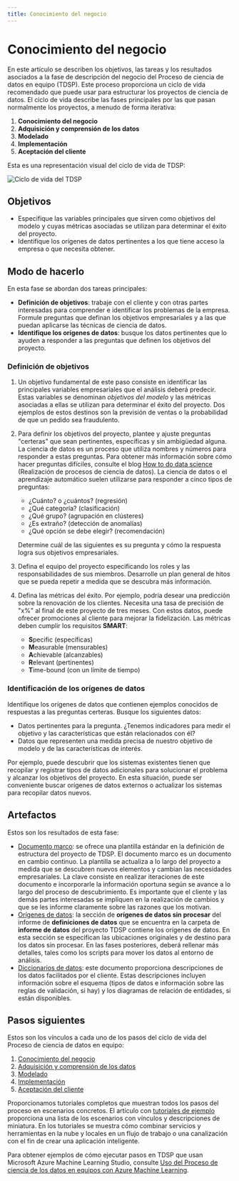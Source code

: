 ```yaml
---
title: Conocimiento del negocio
---
```

# <a name="business-understanding"></a>Conocimiento del negocio

En este artículo se describen los objetivos, las tareas y los resultados asociados a la fase de descripción del negocio del Proceso de ciencia de datos en equipo (TDSP). Este proceso proporciona un ciclo de vida recomendado que puede usar para estructurar los proyectos de ciencia de datos. El ciclo de vida describe las fases principales por las que pasan normalmente los proyectos, a menudo de forma iterativa:

   1. **Conocimiento del negocio**
   2. **Adquisición y comprensión de los datos**
   3. **Modelado**
   4. **Implementación**
   5. **Aceptación del cliente**

Esta es una representación visual del ciclo de vida de TDSP: 

![Ciclo de vida del TDSP](./media/lifecycle/tdsp-lifecycle2.png) 


## <a name="goals"></a>Objetivos
* Especifique las variables principales que sirven como objetivos del modelo y cuyas métricas asociadas se utilizan para determinar el éxito del proyecto.
* Identifique los orígenes de datos pertinentes a los que tiene acceso la empresa o que necesita obtener.

## <a name="how-to-do-it"></a>Modo de hacerlo
En esta fase se abordan dos tareas principales: 

   * **Definición de objetivos**: trabaje con el cliente y con otras partes interesadas para comprender e identificar los problemas de la empresa. Formule preguntas que definan los objetivos empresariales y a las que puedan aplicarse las técnicas de ciencia de datos.
   * **Identifique los orígenes de datos**: busque los datos pertinentes que lo ayuden a responder a las preguntas que definen los objetivos del proyecto.

### <a name="define-objectives"></a>Definición de objetivos
1. Un objetivo fundamental de este paso consiste en identificar las principales variables empresariales que el análisis deberá predecir. Estas variables se denominan *objetivos del modelo* y las métricas asociadas a ellas se utilizan para determinar el éxito del proyecto. Dos ejemplos de estos destinos son la previsión de ventas o la probabilidad de que un pedido sea fraudulento.

2. Para definir los objetivos del proyecto, plantee y ajuste preguntas "certeras" que sean pertinentes, específicas y sin ambigüedad alguna. La ciencia de datos es un proceso que utiliza nombres y números para responder a estas preguntas. Para obtener más información sobre cómo hacer preguntas difíciles, consulte el blog [How to do data science](https://blogs.technet.microsoft.com/machinelearning/2016/03/28/how-to-do-data-science/) (Realización de procesos de ciencia de datos). La ciencia de datos o el aprendizaje automático suelen utilizarse para responder a cinco tipos de preguntas:
 
   * ¿Cuánto? o ¿cuántos? (regresión)
   * ¿Qué categoría? (clasificación)
   * ¿Qué grupo? (agrupación en clústeres)
   * ¿Es extraño? (detección de anomalías)
   * ¿Qué opción se debe elegir? (recomendación)

   Determine cuál de las siguientes es su pregunta y cómo la respuesta logra sus objetivos empresariales.

3. Defina el equipo del proyecto especificando los roles y las responsabilidades de sus miembros. Desarrolle un plan general de hitos que se pueda repetir a medida que se descubra más información. 

4. Defina las métricas del éxito. Por ejemplo, podría desear una predicción sobre la renovación de los clientes. Necesita una tasa de precisión de "x%" al final de este proyecto de tres meses. Con estos datos, puede ofrecer promociones al cliente para mejorar la fidelización. Las métricas deben cumplir los requisitos **SMART**: 

   * **S**pecific (específicas) 
   * **M**easurable (mensurables)
   * **A**chievable (alcanzables) 
   * **R**elevant (pertinentes) 
   * **T**ime-bound (con un límite de tiempo) 

### <a name="identify-data-sources"></a>Identificación de los orígenes de datos
Identifique los orígenes de datos que contienen ejemplos conocidos de respuestas a las preguntas certeras. Busque los siguientes datos:

* Datos pertinentes para la pregunta. ¿Tenemos indicadores para medir el objetivo y las características que están relacionados con él?
* Datos que representen una medida precisa de nuestro objetivo de modelo y de las características de interés.

Por ejemplo, puede descubrir que los sistemas existentes tienen que recopilar y registrar tipos de datos adicionales para solucionar el problema y alcanzar los objetivos del proyecto. En esta situación, puede ser conveniente buscar orígenes de datos externos o actualizar los sistemas para recopilar datos nuevos.

## <a name="artifacts"></a>Artefactos
Estos son los resultados de esta fase:

   * [Documento marco](https://github.com/Azure/Azure-TDSP-ProjectTemplate/blob/master/Docs/Project/Charter.md): se ofrece una plantilla estándar en la definición de estructura del proyecto de TDSP. El documento marco es un documento en cambio continuo. La plantilla se actualiza a lo largo del proyecto a medida que se descubren nuevos elementos y cambian las necesidades empresariales. La clave consiste en realizar iteraciones de este documento e incorporarle la información oportuna según se avance a lo largo del proceso de descubrimiento. Es importante que el cliente y las demás partes interesadas se impliquen en la realización de cambios y que se les informe claramente sobre las razones que los motivan.  
   * [Orígenes de datos](https://github.com/Azure/Azure-TDSP-ProjectTemplate/blob/master/Docs/DataReport/Data%20Defintion.md#raw-data-sources): la sección de **orígenes de datos sin procesar** del informe de **definiciones de datos** que se encuentra en la carpeta de **informe de datos** del proyecto TDSP contiene los orígenes de datos. En esta sección se especifican las ubicaciones originales y de destino para los datos sin procesar. En las fases posteriores, deberá rellenar más detalles, tales como los scripts para mover los datos al entorno de análisis.  
   * [Diccionarios de datos](https://github.com/Azure/Azure-TDSP-ProjectTemplate/tree/master/Docs/Data_Dictionaries): este documento proporciona descripciones de los datos facilitados por el cliente. Estas descripciones incluyen información sobre el esquema (tipos de datos e información sobre las reglas de validación, si hay) y los diagramas de relación de entidades, si están disponibles.

## <a name="next-steps"></a>Pasos siguientes

Estos son los vínculos a cada uno de los pasos del ciclo de vida del Proceso de ciencia de datos en equipo:

   1. [Conocimiento del negocio](lifecycle-business-understanding.md)
   2. [Adquisición y comprensión de los datos](lifecycle-data.md)
   3. [Modelado](lifecycle-modeling.md)
   4. [Implementación](lifecycle-deployment.md)
   5. [Aceptación del cliente](lifecycle-acceptance.md)

Proporcionamos tutoriales completos que muestran todos los pasos del proceso en escenarios concretos. El artículo con [tutoriales de ejemplo](walkthroughs.md) proporciona una lista de los escenarios con vínculos y descripciones de miniatura. En los tutoriales se muestra cómo combinar servicios y herramientas en la nube y locales en un flujo de trabajo o una canalización con el fin de crear una aplicación inteligente. 

Para obtener ejemplos de cómo ejecutar pasos en TDSP que usan Microsoft Azure Machine Learning Studio, consulte [Uso del Proceso de ciencia de los datos en equipos con Azure Machine Learning](http://aka.ms/datascienceprocess).